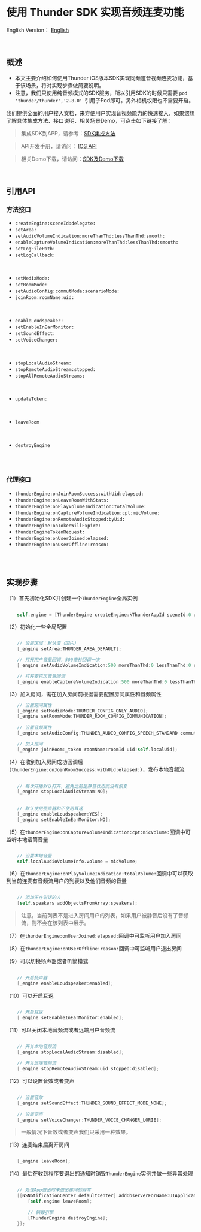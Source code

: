 使用 Thunder SDK 实现音频连麦功能
======================================

English Version： [English](README.md)

<br />

概述
-------------------------------------------------------------
- 本文主要介绍如何使用Thunder iOS版本SDK实现同频道音视频连麦功能，基于该场景，将对实现步骤做简要说明。
- 注意，我们只使用纯音频模式的SDK服务，所以引用SDK的时候只需要 `pod 'thunder/thunder','2.8.0' `引用子Pod即可。另外相机权限也不需要开启。

我们提供全面的用户接入文档，来方便用户实现音视频能力的快速接入，如果您想了解具体集成方法、接口说明、相关场景Demo，可点击如下链接了解：

> 集成SDK到APP，请参考：[SDK集成方法](https://docs.aivacom.com/cloud/cn/product_category/rtc_service/rt_video_interaction/integration_and_start/integration_and_start_ios.html)

> API开发手册，请访问： [IOS API](https://docs.aivacom.com/cloud/cn/product_category/rtc_service/rt_video_interaction/api/iOS/v2.7.0/category.html)

> 相关Demo下载，请访问：[SDK及Demo下载](https://docs.aivacom.com/download)

<br />
   
引用API
-------------------------------------------------------------

### 方法接口

* `createEngine:sceneId:delegate:`
* `setArea:`
* `setAudioVolumeIndication:moreThanThd:lessThanThd:smooth:`
* `enableCaptureVolumeIndication:moreThanThd:lessThanThd:smooth:`
* `setLogFilePath:`
* `setLogCallback:`   

<br />

* `setMediaMode:`
* `setRoomMode:`
* `setAudioConfig:commutMode:scenarioMode:`
* `joinRoom:roomName:uid:`  

<br />

* `enableLoudspeaker:`   
* `setEnableInEarMonitor:`   
* `setSoundEffect:`   
* `setVoiceChanger:`   

<br />

* `stopLocalAudioStream:`
* `stopRemoteAudioStream:stopped:`  
* `stopAllRemoteAudioStreams:`   

<br />

* `updateToken:`   

<br />

* `leaveRoom`   

<br />

* `destroyEngine`   

<br />
<br />


### 代理接口
* `thunderEngine:onJoinRoomSuccess:withUid:elapsed:`
* `thunderEngine:onLeaveRoomWithStats:`
* `thunderEngine:onPlayVolumeIndication:totalVolume:`
* `thunderEngine:onCaptureVolumeIndication:cpt:micVolume:`
* `thunderEngine:onRemoteAudioStopped:byUid:`
* `thunderEngine:onTokenWillExpire:`
* `thunderEngineTokenRequest:`
* `thunderEngine:onUserJoined:elapsed:`
* `thunderEngine:onUserOffline:reason:`



<br />
<br />


实现步骤
-------------------------------------------------------------
（1）首先初始化SDK并创建一个`ThunderEngine`全局实例

```objective-c

    self.engine = [ThunderEngine createEngine:kThunderAppId sceneId:0 delegate:delegate];

```  

（2）初始化一些全局配置

```objective-c

    // 设置区域：默认值（国内）
    [_engine setArea:THUNDER_AREA_DEFAULT];

    // 打开用户音量回调，500毫秒回调一次
    [_engine setAudioVolumeIndication:500 moreThanThd:0 lessThanThd:0 smooth:0];

    // 打开麦克风音量回调
    [_engine enableCaptureVolumeIndication:500 moreThanThd:0 lessThanThd:0 smooth:0];

```

（3）加入房间，需在加入房间前根据需要配置房间属性和音频属性

```objective-c
    // 设置房间属性
    [_engine setMediaMode:THUNDER_CONFIG_ONLY_AUDIO];     
    [_engine setRoomMode:THUNDER_ROOM_CONFIG_COMMUNICATION];
    
    // 设置音频属性
    [_engine setAudioConfig:THUNDER_AUDIO_CONFIG_SPEECH_STANDARD commutMode:THUNDER_COMMUT_MODE_HIGH scenarioMode:THUNDER_SCENARIO_MODE_DEFAULT];

    // 加入房间
    [_engine joinRoom:_token roomName:roomId uid:self.localUid];

```

（4）在收到加入房间成功回调后（`thunderEngine:onJoinRoomSuccess:withUid:elapsed:`），发布本地音频流

```objective-c
    
    // 每次开播默认打开，避免之前是静音状态而没有恢复
    [_engine stopLocalAudioStream:NO];
    
        
    // 默认使用扬声器和不使用耳返
    [_engine enableLoudspeaker:YES];
    [_engine setEnableInEarMonitor:NO];

```


（5）在`thunderEngine:onCaptureVolumeIndication:cpt:micVolume:`回调中可监听本地话筒音量

```objective-c

    // 设置本地音量
    self.localAudioVolumeInfo.volume = micVolume;

```


（6）在`thunderEngine:onPlayVolumeIndication:totalVolume:`回调中可以获取到当前连麦有音频流用户的列表以及他们音频的音量

```objective-c

    // 添加正在说话的人
    [self.speakers addObjectsFromArray:speakers];

```
>  注意，当前列表不是进入房间用户的列表，如果用户被静音后没有了音频流，则不会在该列表中展示。



（7）在`thunderEngine:onUserJoined:elapsed:`回调中可监听用户加入房间

（8）在`thunderEngine:onUserOffline:reason:`回调中可监听用户退出房间



（9）可以切换扬声器或者听筒模式

```objective-c

    // 开启扬声器
    [_engine enableLoudspeaker:enabled];

```

（10）可以开启耳返

```objective-c

    // 开启耳返
    [_engine setEnableInEarMonitor:enabled];

```

（11）可以关闭本地音频流或者远端用户音频流

```objective-c

    // 开关本地音频流
    [_engine stopLocalAudioStream:disabled];
    
    // 开关远端音频流
    [_engine stopRemoteAudioStream:uid stopped:disabled];

```


（12）可以设置音效或者变声

```objective-c

    // 设置音效
    [_engine setSoundEffect:THUNDER_SOUND_EFFECT_MODE_NONE];
    
    // 设置变声
    [_engine setVoiceChanger:THUNDER_VOICE_CHANGER_LORIE];

```

>  一般情况下音效或者变声我们只采用一种效果。



（13）连麦结束后离开房间

```objective-c

    [_engine leaveRoom];

```

（14）最后在收到程序要退出的通知时销毁`ThunderEngine`实例并做一些异常处理

```objective-c

    // 处理App退出时未退出房间的异常
    [[NSNotificationCenter defaultCenter] addObserverForName:UIApplicationWillTerminateNotification object:nil queue:nil usingBlock:^(NSNotification * _Nonnull note) {
        [self.engine leaveRoom];
        
        // 销毁引擎
        [ThunderEngine destroyEngine];
    }];

```

